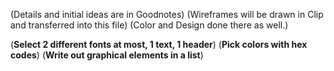 (Details and initial ideas are in Goodnotes)
(Wireframes will be drawn in Clip and transferred into this file)
(Color and Design done there as well.)

(**Select 2 different fonts at most, 1 text, 1 header**)
(**Pick colors with hex codes**)
(**Write out graphical elements in a list**)
